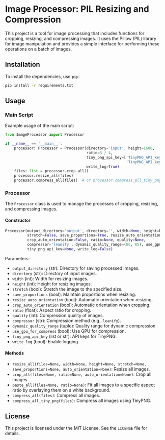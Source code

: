 # Image Processor: PIL Resizing and Compression

This project is a tool for image processing that includes functions for cropping, resizing, and compressing images. It uses the Pillow (PIL) library for image manipulation and provides a simple interface for performing these operations on a batch of images.

## Installation

To install the dependencies, use `pip`:

```bash
pip install -r requirements.txt
```

## Usage

### Main Script

Example usage of the main script:

```python
from ImageProcessor import Processor

if __name__ == '__main__':
    processor: Processor = Processor(directory='input', height=1600,
                                     ratio=3 / 4,
                                     tiny_png_api_key=['TinyPNG_API_key1',
                                                       'TinyPNG_API_key2'],
                                     write_log=True)
    files: list = processor.crop_all()
    processor.resize_all(files)
    processor.compress_all(files)  # or processor.compress_all_tiny_png(files)
```

### Processor

The `Processor` class is used to manage the processes of cropping, resizing, and compressing images.

#### Constructor

```python
Processor(output_directory='output', directory='', width=None, height=None,
          stretch=False, save_proportions=True, resize_auto_orientation=False,
          crop_auto_orientation=False, ratio=None, quality=None,
          compressor='leanify', dynamic_quality_range=(80, 85), use_gpu_for_compress=False,
          tiny_png_api_key=None, write_log=False)
```

Parameters:
- `output_directory` (str): Directory for saving processed images.
- `directory` (str): Directory of input images.
- `width` (int): Width for resizing images.
- `height` (int): Height for resizing images.
- `stretch` (bool): Stretch the image to the specified size.
- `save_proportions` (bool): Maintain proportions when resizing.
- `resize_auto_orientation` (bool): Automatic orientation when resizing.
- `crop_auto_orientation` (bool): Automatic orientation when cropping.
- `ratio` (float): Aspect ratio for cropping.
- `quality` (int): Compression quality of images.
- `compressor` (str): Compression method (e.g., `leanify`).
- `dynamic_quality_range` (tuple): Quality range for dynamic compression.
- `use_gpu_for_compress` (bool): Use GPU for compression.
- `tiny_png_api_key` (list or str): API keys for TinyPNG.
- `write_log` (bool): Enable logging.

#### Methods

- `resize_all(files=None, width=None, height=None, stretch=None, save_proportions=None, auto_orientation=None)`: Resize all images.
- `crop_all(files=None, ratio=None, auto_orientation=None)`: Crop all images.
- `paste_all(files=None, ratio=None)`: Fit all images to a specific aspect ratio by overlaying them on a white background.
- `compress_all(files)`: Compress all images.
- `compress_all_tiny_png(files)`: Compress all images using TinyPNG.

## License

This project is licensed under the MIT License. See the `LICENSE` file for details.
